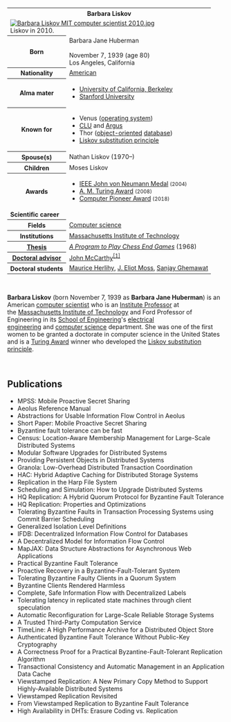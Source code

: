 <table class="infobox biography vcard">
<tbody>
<tr>
<th colspan="2">
<div class="fn">Barbara Liskov</div>
</th>
</tr>
<tr>
<td colspan="2"><a class="image" href="220px-Barbara_Liskov_MIT_computer_scientist_2010.jpg"><img src="220px-Barbara_Liskov_MIT_computer_scientist_2010.jpg" srcset="220px-Barbara_Liskov_MIT_computer_scientist_2010.jpg" alt="Barbara Liskov MIT computer scientist 2010.jpg" width="220" height="308" data-file-width="1857" data-file-height="2600" /></a>
<div>Liskov in 2010.</div>
</td>
</tr>
<tr>
<th scope="row">Born</th>
<td>
<div class="nickname">Barbara Jane Huberman</div>
<br /><span class="nowrap">November 7, 1939<span class="noprint ForceAgeToShow">&nbsp;(age&nbsp;80)</span></span><br />
<div class="birthplace">Los Angeles, California</div>
</td>
</tr>
<tr>
<th scope="row">Nationality</th>
<td class="category"><a title="United States" href="https://en.wikipedia.org/wiki/United_States">American</a></td>
</tr>
<tr>
<th scope="row">Alma&nbsp;mater</th>
<td>
<div class="plainlist nowrap">
<ul>
<li><a title="University of California, Berkeley" href="https://en.wikipedia.org/wiki/University_of_California,_Berkeley">University of California, Berkeley</a></li>
<li><a title="Stanford University" href="https://en.wikipedia.org/wiki/Stanford_University">Stanford University</a></li>
</ul>
</div>
</td>
</tr>
<tr>
<th scope="row">Known&nbsp;for</th>
<td>
<div class="plainlist nowrap">
<ul>
<li>Venus&nbsp;(<a title="Operating system" href="https://en.wikipedia.org/wiki/Operating_system">operating system</a>)</li>
<li><a title="CLU (programming language)" href="https://en.wikipedia.org/wiki/CLU_(programming_language)">CLU</a>&nbsp;and&nbsp;<a title="Argus (programming language)" href="https://en.wikipedia.org/wiki/Argus_(programming_language)">Argus</a></li>
<li>Thor&nbsp;(<a title="Object-oriented programming" href="https://en.wikipedia.org/wiki/Object-oriented_programming">object-oriented</a>&nbsp;<a title="Database" href="https://en.wikipedia.org/wiki/Database">database</a>)</li>
<li><a title="Liskov substitution principle" href="https://en.wikipedia.org/wiki/Liskov_substitution_principle">Liskov substitution principle</a></li>
</ul>
</div>
</td>
</tr>
<tr>
<th scope="row"><span class="nowrap">Spouse(s)</span></th>
<td>Nathan Liskov (1970&ndash;)</td>
</tr>
<tr>
<th scope="row">Children</th>
<td>Moses Liskov</td>
</tr>
<tr>
<th scope="row">Awards</th>
<td>
<div class="plainlist nowrap">
<ul>
<li><a title="IEEE John von Neumann Medal" href="https://en.wikipedia.org/wiki/IEEE_John_von_Neumann_Medal">IEEE John von Neumann Medal</a>&nbsp;<small>(2004)</small></li>
<li><a title="Turing Award" href="https://en.wikipedia.org/wiki/Turing_Award">A. M. Turing Award</a>&nbsp;<small>(2008)</small></li>
<li><a title="Computer Pioneer Award" href="https://en.wikipedia.org/wiki/Computer_Pioneer_Award">Computer Pioneer Award</a>&nbsp;<small>(2018)</small></li>
</ul>
</div>
</td>
</tr>
<tr>
<td colspan="2"><strong>Scientific career</strong></td>
</tr>
<tr>
<th scope="row">Fields</th>
<td class="category"><a title="Computer science" href="https://en.wikipedia.org/wiki/Computer_science">Computer science</a></td>
</tr>
<tr>
<th scope="row">Institutions</th>
<td><a title="Massachusetts Institute of Technology" href="https://en.wikipedia.org/wiki/Massachusetts_Institute_of_Technology">Massachusetts Institute of Technology</a></td>
</tr>
<tr>
<th scope="row"><a title="Thesis" href="https://en.wikipedia.org/wiki/Thesis">Thesis</a></th>
<td><a class="external text" href="http://www.dtic.mil/cgi-bin/GetTRDoc?Location=U2&amp;doc=GetTRDoc.pdf&amp;AD=AD0673971" rel="nofollow"><em>A Program to Play Chess End Games</em></a>&nbsp;(1968)</td>
</tr>
<tr>
<th scope="row"><a title="" href="https://en.wikipedia.org/wiki/Doctoral_advisor">Doctoral advisor</a></th>
<td><a title="John McCarthy (computer scientist)" href="https://en.wikipedia.org/wiki/John_McCarthy_(computer_scientist)">John McCarthy</a><sup id="cite_ref-1" class="reference"><a href="https://en.wikipedia.org/wiki/Barbara_Liskov#cite_note-1">[1]</a></sup></td>
</tr>
<tr>
<th scope="row">Doctoral students</th>
<td><a title="Maurice Herlihy" href="https://en.wikipedia.org/wiki/Maurice_Herlihy">Maurice Herlihy</a>,&nbsp;<a class="mw-redirect" title="J. Eliot Moss" href="https://en.wikipedia.org/wiki/J._Eliot_Moss">J. Eliot Moss</a>,&nbsp;<a title="Sanjay Ghemawat" href="https://en.wikipedia.org/wiki/Sanjay_Ghemawat">Sanjay Ghemawat</a></td>
</tr>
</tbody>
</table>
</br>

<p><strong>Barbara Liskov</strong>&nbsp;(born November 7, 1939 as&nbsp;<strong>Barbara Jane Huberman</strong>) is an American&nbsp;<a title="Computer scientist" href="https://en.wikipedia.org/wiki/Computer_scientist">computer scientist</a>&nbsp;who is an&nbsp;<a class="mw-redirect" title="List of Institute Professors at the Massachusetts Institute of Technology" href="https://en.wikipedia.org/wiki/List_of_Institute_Professors_at_the_Massachusetts_Institute_of_Technology">Institute Professor</a>&nbsp;at the&nbsp;<a title="Massachusetts Institute of Technology" href="https://en.wikipedia.org/wiki/Massachusetts_Institute_of_Technology">Massachusetts Institute of Technology</a>&nbsp;and Ford Professor of Engineering in its&nbsp;<a class="mw-redirect" title="MIT School of Engineering" href="https://en.wikipedia.org/wiki/MIT_School_of_Engineering">School of Engineering</a>'s&nbsp;<a title="Electrical engineering" href="https://en.wikipedia.org/wiki/Electrical_engineering">electrical engineering</a>&nbsp;and&nbsp;<a title="Computer science" href="https://en.wikipedia.org/wiki/Computer_science">computer science</a>&nbsp;department.&nbsp;She was one of the first women to be granted a doctorate in computer science in the United States and is a&nbsp;<a title="Turing Award" href="https://en.wikipedia.org/wiki/Turing_Award">Turing Award</a>&nbsp;winner who developed the&nbsp;<a title="Liskov substitution principle" href="https://en.wikipedia.org/wiki/Liskov_substitution_principle">Liskov substitution principle</a>.</p>

</br>

<h2> Publications </h2>

<ul>

 <li><a target="_blank" href="https://github.com/manjunath5496/Barbara-Liskov-Publications/blob/master/bara(1).pdf" style="text-decoration:none;">MPSS: Mobile Proactive Secret Sharing</a></li>


 <li><a target="_blank" href="https://github.com/manjunath5496/Barbara-Liskov-Publications/blob/master/bara(2).pdf" style="text-decoration:none;">Aeolus Reference Manual</a></li>

<li><a target="_blank" href="https://github.com/manjunath5496/Barbara-Liskov-Publications/blob/master/bara(3).pdf" style="text-decoration:none;">Abstractions for Usable Information Flow Control in Aeolus</a></li>
 <li><a target="_blank" href="https://github.com/manjunath5496/Barbara-Liskov-Publications/blob/master/bara(4).pdf" style="text-decoration:none;">Short Paper: Mobile Proactive Secret Sharing</a></li>                              
<li><a target="_blank" href="https://github.com/manjunath5496/Barbara-Liskov-Publications/blob/master/bara(5).pdf" style="text-decoration:none;">Byzantine fault tolerance can be fast</a></li>
<li><a target="_blank" href="https://github.com/manjunath5496/Barbara-Liskov-Publications/blob/master/bara(6).pdf" style="text-decoration:none;">Census: Location-Aware Membership Management for Large-Scale Distributed Systems</a></li>
 <li><a target="_blank" href="https://github.com/manjunath5496/Barbara-Liskov-Publications/blob/master/bara(7).pdf" style="text-decoration:none;">Modular Software Upgrades for Distributed Systems</a></li>

 <li><a target="_blank" href="https://github.com/manjunath5496/Barbara-Liskov-Publications/blob/master/bara(8).pdf" style="text-decoration:none;"> Providing Persistent Objects in Distributed Systems</a></li>
   <li><a target="_blank" href="https://github.com/manjunath5496/Barbara-Liskov-Publications/blob/master/bara(9).pdf" style="text-decoration:none;">Granola: Low-Overhead Distributed Transaction Coordination</a></li>
  
   
 <li><a target="_blank" href="https://github.com/manjunath5496/Barbara-Liskov-Publications/blob/master/bara(10).pdf" style="text-decoration:none;">HAC: Hybrid Adaptive Caching for Distributed Storage Systems</a></li>                              
<li><a target="_blank" href="https://github.com/manjunath5496/Barbara-Liskov-Publications/blob/master/bara(11).pdf" style="text-decoration:none;">Replication in the Harp File System</a></li>
<li><a target="_blank" href="https://github.com/manjunath5496/Barbara-Liskov-Publications/blob/master/bara(12).pdf" style="text-decoration:none;">Scheduling and Simulation: How to Upgrade Distributed Systems</a></li>
<li><a target="_blank" href="https://github.com/manjunath5496/Barbara-Liskov-Publications/blob/master/bara(13).pdf" style="text-decoration:none;">HQ Replication: A Hybrid Quorum Protocol for Byzantine Fault Tolerance</a></li>

<li><a target="_blank" href="https://github.com/manjunath5496/Barbara-Liskov-Publications/blob/master/bara(14).pdf" style="text-decoration:none;">HQ Replication: Properties and Optimizations</a></li>
                              
<li><a target="_blank" href="https://github.com/manjunath5496/Barbara-Liskov-Publications/blob/master/bara(15).pdf" style="text-decoration:none;">Tolerating Byzantine Faults in Transaction Processing Systems using Commit Barrier Scheduling</a></li>

<li><a target="_blank" href="https://github.com/manjunath5496/Barbara-Liskov-Publications/blob/master/bara(16).pdf" style="text-decoration:none;">Generalized Isolation Level Definitions </a></li>

  <li><a target="_blank" href="https://github.com/manjunath5496/Barbara-Liskov-Publications/blob/master/bara(17).pdf" style="text-decoration:none;">IFDB: Decentralized Information Flow Control for Databases</a></li>   
  
<li><a target="_blank" href="https://github.com/manjunath5496/Barbara-Liskov-Publications/blob/master/bara(18).pdf" style="text-decoration:none;">A Decentralized Model for Information Flow Control</a></li> 

  
<li><a target="_blank" href="https://github.com/manjunath5496/Barbara-Liskov-Publications/blob/master/bara(19).pdf" style="text-decoration:none;">MapJAX: Data Structure Abstractions for Asynchronous Web Applications</a></li> 

<li><a target="_blank" href="https://github.com/manjunath5496/Barbara-Liskov-Publications/blob/master/bara(20).pdf" style="text-decoration:none;"> Practical Byzantine Fault Tolerance</a></li>

<li><a target="_blank" href="https://github.com/manjunath5496/Barbara-Liskov-Publications/blob/master/bara(21).pdf" style="text-decoration:none;">Proactive Recovery in a Byzantine-Fault-Tolerant System</a></li>
<li><a target="_blank" href="https://github.com/manjunath5496/Barbara-Liskov-Publications/blob/master/bara(22).pdf" style="text-decoration:none;">Tolerating Byzantine Faulty Clients in a Quorum System</a></li> 
 <li><a target="_blank" href="https://github.com/manjunath5496/Barbara-Liskov-Publications/blob/master/bara(23).pdf" style="text-decoration:none;">Byzantine Clients Rendered Harmless</a></li> 
 

   <li><a target="_blank" href="https://github.com/manjunath5496/Barbara-Liskov-Publications/blob/master/bara(24).pdf" style="text-decoration:none;">Complete, Safe Information Flow with Decentralized Labels</a></li>
 
   <li><a target="_blank" href="https://github.com/manjunath5496/Barbara-Liskov-Publications/blob/master/bara(25).pdf" style="text-decoration:none;">Tolerating latency in replicated state machines through client speculation</a></li>                              
 <li><a target="_blank" href="https://github.com/manjunath5496/Barbara-Liskov-Publications/blob/master/bara(26).pdf" style="text-decoration:none;">Automatic Reconfiguration for
Large-Scale Reliable Storage Systems</a></li>
 <li><a target="_blank" href="https://github.com/manjunath5496/Barbara-Liskov-Publications/blob/master/bara(27).pdf" style="text-decoration:none;">A Trusted Third-Party Computation Service</a></li>
   
 
   <li><a target="_blank" href="https://github.com/manjunath5496/Barbara-Liskov-Publications/blob/master/bara(28).pdf" style="text-decoration:none;">TimeLine: A High Performance Archive for a Distributed Object Store</a></li>
 
   <li><a target="_blank" href="https://github.com/manjunath5496/Barbara-Liskov-Publications/blob/master/bara(29).pdf" style="text-decoration:none;">Authenticated Byzantine Fault Tolerance Without Public-Key Cryptography</a></li>                              

  <li><a target="_blank" href="https://github.com/manjunath5496/Barbara-Liskov-Publications/blob/master/bara(30).pdf" style="text-decoration:none;">A Correctness Proof for a Practical Byzantine-Fault-Tolerant Replication Algorithm</a></li>
 
   <li><a target="_blank" href="https://github.com/manjunath5496/Barbara-Liskov-Publications/blob/master/bara(31).pdf" style="text-decoration:none;">Transactional Consistency and Automatic Management in an Application Data Cache</a></li> 
    <li><a target="_blank" href="https://github.com/manjunath5496/Barbara-Liskov-Publications/blob/master/bara(32).pdf" style="text-decoration:none;">Viewstamped Replication: A New Primary Copy Method to Support Highly-Available Distributed Systems</a></li> 

   <li><a target="_blank" href="https://github.com/manjunath5496/Barbara-Liskov-Publications/blob/master/bara(33).pdf" style="text-decoration:none;">Viewstamped Replication Revisited</a></li>                              

  <li><a target="_blank" href="https://github.com/manjunath5496/Barbara-Liskov-Publications/blob/master/bara(34).pdf" style="text-decoration:none;">From Viewstamped Replication to Byzantine Fault Tolerance</a></li> 
 
  <li><a target="_blank" href="https://github.com/manjunath5496/Barbara-Liskov-Publications/blob/master/bara(35).pdf" style="text-decoration:none;">High Availability in DHTs: Erasure Coding vs. Replication</a></li> 

  </ul>
